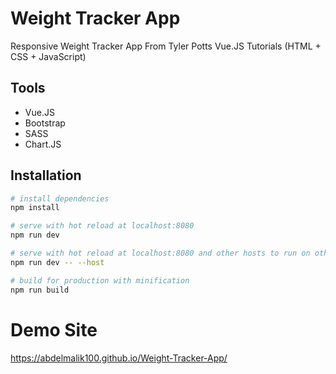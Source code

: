 # Weight Tracker App

Responsive Weight Tracker App From Tyler Potts Vue.JS Tutorials (HTML + CSS + JavaScript)

## Tools

- Vue.JS
- Bootstrap
- SASS
- Chart.JS

## Installation

```bash
# install dependencies
npm install

# serve with hot reload at localhost:8080
npm run dev

# serve with hot reload at localhost:8080 and other hosts to run on other devices
npm run dev -- --host

# build for production with minification
npm run build
```

# Demo Site
https://abdelmalik100.github.io/Weight-Tracker-App/
